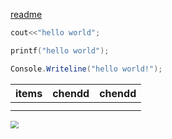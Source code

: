 [readme](README.md)

```c++
cout<<"hello world";
```

```c
printf("hello world");
```

```c#
Console.Writeline("hello world!");
```

| items | chendd | chendd |
| :---: | :----: | :----: |
|       |        |        |
|       |        |        |

<img src="D:\VSproject\PlaneBoom\bin\Debug\GamePictures\background.png" style="zoom:80%;" />

